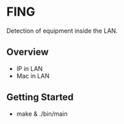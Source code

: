 # FING

Detection of equipment inside the LAN.

## Overview

* IP in LAN
* Mac in LAN

## Getting Started

* make & ./bin/main
